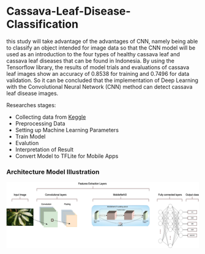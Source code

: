 # Cassava-Leaf-Disease-Classification

this study will take advantage of the advantages of CNN, namely being able to classify an object intended for image data so that the CNN model will be used as an introduction to the four types of healthy cassava leaf and cassava leaf diseases that can be found in Indonesia. By using the Tensorflow library, the results of model trials and evaluations of cassava leaf images show an accuracy of 0.8538 for training and 0.7496 for data validation. So it can be concluded that the implementation of Deep Learning with the Convolutional Neural Network (CNN) method can detect cassava leaf disease images.

Researches stages:

* Collecting data from [Keggle](https://www.kaggle.com/c/cassava-disease/data)
* Preprocessing Data
* Setting up Machine Learning Parameters
* Train Model
* Evalution
* Interpretation of Result
* Convert Model to TFLite for Mobile Apps

### Architecture Model Illustration
![Gameplay Screenshot](./Assets/Steps.png)
